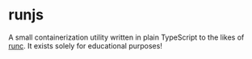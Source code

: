 # runjs

A small containerization utility written in plain TypeScript to the likes of
[runc](https://github.com/opencontainers/runc). It exists solely for educational
purposes!
